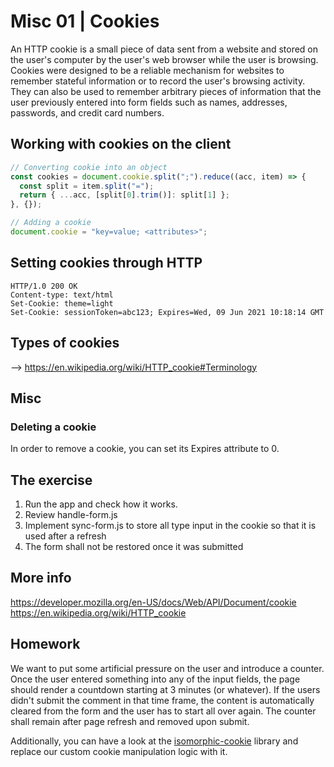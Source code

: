 # Misc 01 | Cookies

An HTTP cookie is a small piece of data sent from a website and stored on the user's computer by the user's web browser while the user is browsing.
Cookies were designed to be a reliable mechanism for websites to remember stateful information or to record the user's browsing activity. They can also
be used to remember arbitrary pieces of information that the user previously entered into form fields such as names, addresses, passwords, and credit card numbers.

## Working with cookies on the client

```javascript
// Converting cookie into an object
const cookies = document.cookie.split(";").reduce((acc, item) => {
  const split = item.split("=");
  return { ...acc, [split[0].trim()]: split[1] };
}, {});

// Adding a cookie
document.cookie = "key=value; <attributes>";
```

## Setting cookies through HTTP

```
HTTP/1.0 200 OK
Content-type: text/html
Set-Cookie: theme=light
Set-Cookie: sessionToken=abc123; Expires=Wed, 09 Jun 2021 10:18:14 GMT
```

## Types of cookies

--> https://en.wikipedia.org/wiki/HTTP_cookie#Terminology

## Misc

### Deleting a cookie

In order to remove a cookie, you can set its Expires attribute to 0.

## The exercise

1. Run the app and check how it works.
2. Review handle-form.js
3. Implement sync-form.js to store all type input in the cookie so that it is used after a refresh
4. The form shall not be restored once it was submitted

## More info

https://developer.mozilla.org/en-US/docs/Web/API/Document/cookie
https://en.wikipedia.org/wiki/HTTP_cookie

## Homework

We want to put some artificial pressure on the user and introduce a counter. Once the user
entered something into any of the input fields, the page should render a countdown starting at 
3 minutes (or whatever). If the users didn't submit the comment in that time frame, the content is
automatically cleared from the form and the user has to start all over again. The counter shall 
remain after page refresh and removed upon submit.

Additionally, you can have a look at the [isomorphic-cookie](https://www.npmjs.com/package/isomorphic-cookie) library and
replace our custom cookie manipulation logic with it.